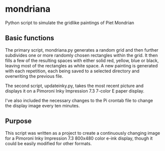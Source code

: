 # mondriana

Python script to simulate the gridlike paintings of Piet Mondrian

## Basic functions

The primary script, mondriana.py generates a random grid and then further subdivides one or more randomly chosen rectangles within the grid. It then fills a few of the resulting spaces with either solid red, yellow, blue or black, leaving most of the rectangles as white space. A new painting is generated with each repetition, each being saved to a selected directory and overwriting the previous file. 

The second script, updateinky.py, takes the most recent picture and displays it on a Pimoroni Inky Impression 7.3 7-color E paper display.

I've also included the necessary changes to the Pi crontab file to change the display image every ten minutes.

## Purpose

This script was written as a project to create a continuously changing image for a Pimoroni Inky Impression 7.3 800x480 color e-ink display, though it could be easily modified for other formats.
